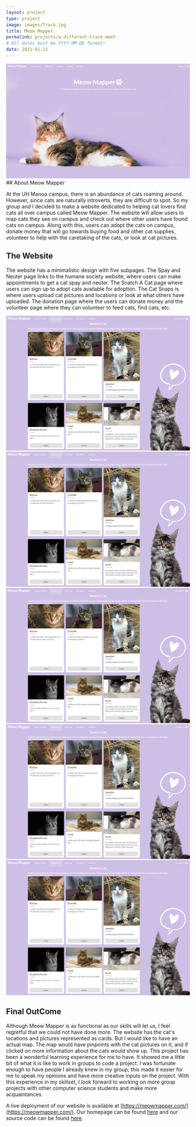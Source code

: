 ```yaml
---
layout: project
type: project
image: images/Track.jpg
title: Meow Mapper
permalink: projects/a-different-track-meet
# All dates must be YYYY-MM-DD format!
date: 2021-01-21
---
```


  <img class="ui large centered rounded image" src="../images/cathome.png">
## About Meow Mapper

At the UH Manoa campus, there is an abundance of cats roaming around. However, since cats are naturally introverts, they are difficult to spot. So my group and I decided to make a website dedicated to helping cat lovers find cats all over campus called Meow Mapper. The website will allow users to map cats they see on campus and check out where other users have found cats on campus. Along with this, users can adopt the cats on campus, donate money that will go towards buying food and other cat supplies, volunteer to help with the caretaking of the cats, or look at cat pictures. 

## The Website

The website has a minimalistic design with five subpages. The Spay and Neuter page links to the humane society website, where users can make appointments to get a cat spay and neuter. The Snatch A Cat page where users can sign up to adopt cats available for adoption. The Cat Snaps is where users upload cat pictures and locations or look at what others have uploaded. The donation page where the users can donate money and the volunteer page where they can volunteer to feed cats, find cats, etc. 

<div class="ui medium images">
  <img class="ui centered image" src="../images/catsnatch.png">
  <img class="ui centered image" src="../images/catsnatch.png">
  <img class="ui centered image" src="../images/catsnatch.png">
  <img class="ui centered image" src="../images/catsnatch.png">
  <img class="ui centered image" src="../images/catsnatch.png">
</div>

## Final OutCome

Although Meow Mapper is as functional as our skills will let us, I feel regretful that we could not have done more. The website has the cat's locations and pictures represented as cards. But I would like to have an actual map. The map would have pinpoints with the cat pictures on it, and if clicked on more information about the cats would show up. This project has been a wonderful learning experience for me to have. It showed me a little bit of what it is like to work in groups to code a project. I was fortunate enough to have people I already knew in my group; this made it easier for me to speak my opinions and have more creative inputs on the project. With this experience in my skillset, I look forward to working on more group projects with other computer science students and make more acquaintances. 

A live deployment of our website is available at [https://meowmapper.com/](https://meowmapper.com/). Our homepage can be found [here](https://meow-mapper.github.io/) and our source code can be found [here](https://github.com/meow-mapper/meow-mapper-deploy).


